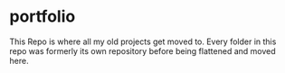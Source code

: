 # portfolio
This Repo is where all my old projects get moved to. Every folder in this repo was formerly its own repository before being flattened and moved here.
